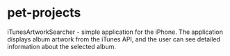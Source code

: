 # pet-projects
iTunesArtworkSearcher - simple application for the iPhone. The application
 displays album artwork from the iTunes API, and the user can see detailed
information about the selected album. 
